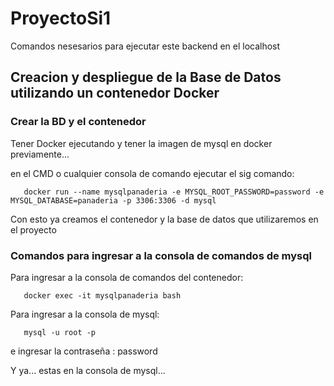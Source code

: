 # ProyectoSi1

Comandos nesesarios para ejecutar este backend en el localhost

## Creacion y despliegue de la Base de Datos utilizando un contenedor Docker

### Crear la BD y el contenedor

Tener Docker ejecutando y tener la imagen de mysql en docker previamente...

en el CMD o cualquier consola de comando ejecutar el sig comando:

       docker run --name mysqlpanaderia -e MYSQL_ROOT_PASSWORD=password -e MYSQL_DATABASE=panaderia -p 3306:3306 -d mysql

Con esto ya creamos el contenedor y la base de datos que utilizaremos en el proyecto

### Comandos para ingresar a la consola de comandos de mysql

Para ingresar a la consola de comandos del contenedor:

       docker exec -it mysqlpanaderia bash


Para ingresar a la consola de mysql:

       mysql -u root -p

e ingresar la contraseña : password

Y ya... estas en la consola de mysql...
